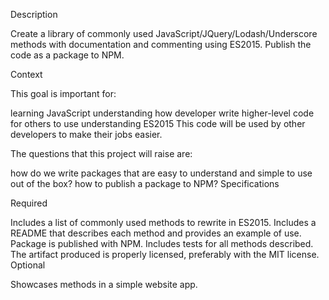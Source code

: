 Description

Create a library of commonly used JavaScript/JQuery/Lodash/Underscore methods with documentation and commenting using ES2015. Publish the code as a package to NPM.

Context

This goal is important for:

learning JavaScript
understanding how developer write higher-level code for others to use
understanding ES2015
This code will be used by other developers to make their jobs easier.

The questions that this project will raise are:

how do we write packages that are easy to understand and simple to use out of the box?
how to publish a package to NPM?
Specifications

Required

 Includes a list of commonly used methods to rewrite in ES2015.
 Includes a README that describes each method and provides an example of use.
 Package is published with NPM.
 Includes tests for all methods described.
 The artifact produced is properly licensed, preferably with the MIT license.
Optional

 Showcases methods in a simple website app.
